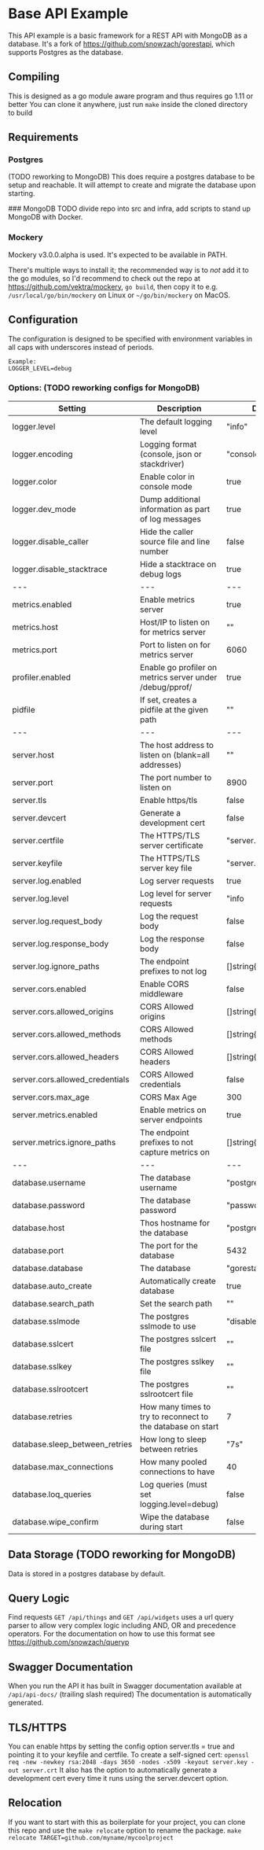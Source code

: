 # Base API Example

This API example is a basic framework for a REST API with MongoDB as a database.
It's a fork of https://github.com/snowzach/gorestapi, which supports Postgres as the database.

## Compiling
This is designed as a go module aware program and thus requires go 1.11 or better
You can clone it anywhere, just run `make` inside the cloned directory to build

## Requirements

### Postgres
(TODO reworking to MongoDB) This does require a postgres database to be setup and reachable. It will attempt to create and migrate the database upon starting.

### MongoDB
TODO divide repo into src and infra, add scripts to stand up MongoDB with Docker.

### Mockery
Mockery v3.0.0.alpha is used. It's expected to be available in PATH.

There's multiple ways to install it; the recommended way is to *not* add it to the go modules, so I'd recommend to check out the repo at https://github.com/vektra/mockery, `go build`, then copy it to e.g. `/usr/local/go/bin/mockery` on Linux or `~/go/bin/mockery` on MacOS.

## Configuration
The configuration is designed to be specified with environment variables in all caps with underscores instead of periods. 
```
Example:
LOGGER_LEVEL=debug
```

### Options: (TODO reworking configs for MongoDB)
| Setting                         | Description                                                 | Default                 |
| ------------------------------- | ----------------------------------------------------------- | ----------------------- |
| logger.level                    | The default logging level                                   | "info"                  |
| logger.encoding                 | Logging format (console, json or stackdriver)               | "console"               |
| logger.color                    | Enable color in console mode                                | true                    |
| logger.dev_mode                 | Dump additional information as part of log messages         | true                    |
| logger.disable_caller           | Hide the caller source file and line number                 | false                   |
| logger.disable_stacktrace       | Hide a stacktrace on debug logs                             | true                    |
| ---                             | ---                                                         | ---                     |
| metrics.enabled                 | Enable metrics server                                       | true                    |
| metrics.host                    | Host/IP to listen on for metrics server                     | ""                      |
| metrics.port                    | Port to listen on for metrics server                        | 6060                    |
| profiler.enabled                | Enable go profiler on metrics server under /debug/pprof/    | true                    |
| pidfile                         | If set, creates a pidfile at the given path                 | ""                      |
| ---                             | ---                                                         | ---                     |
| server.host                     | The host address to listen on (blank=all addresses)         | ""                      |
| server.port                     | The port number to listen on                                | 8900                    |
| server.tls                      | Enable https/tls                                            | false                   |
| server.devcert                  | Generate a development cert                                 | false                   |
| server.certfile                 | The HTTPS/TLS server certificate                            | "server.crt"            |
| server.keyfile                  | The HTTPS/TLS server key file                               | "server.key"            |
| server.log.enabled              | Log server requests                                         | true                    |
| server.log.level                | Log level for server requests                               | "info                   |
| server.log.request_body         | Log the request body                                        | false                   |
| server.log.response_body        | Log the response body                                       | false                   |
| server.log.ignore_paths         | The endpoint prefixes to not log                            | []string{"/version"}    |
| server.cors.enabled             | Enable CORS middleware                                      | false                   |
| server.cors.allowed_origins     | CORS Allowed origins                                        | []string{"*"}           |
| server.cors.allowed_methods     | CORS Allowed methods                                        | []string{...everything} |
| server.cors.allowed_headers     | CORS Allowed headers                                        | []string{"*"}           |
| server.cors.allowed_credentials | CORS Allowed credentials                                    | false                   |
| server.cors.max_age             | CORS Max Age                                                | 300                     |
| server.metrics.enabled          | Enable metrics on server endpoints                          | true                    |
| server.metrics.ignore_paths     | The endpoint prefixes to not capture metrics on             | []string{"/version"}    |
| ---                             | ---                                                         | ---                     |
| database.username               | The database username                                       | "postgres"              |
| database.password               | The database password                                       | "password"              |
| database.host                   | Thos hostname for the database                              | "postgres"              |
| database.port                   | The port for the database                                   | 5432                    |
| database.database               | The database                                                | "gorestapi"             |
| database.auto_create            | Automatically create database                               | true                    |
| database.search_path            | Set the search path                                         | ""                      |
| database.sslmode                | The postgres sslmode to use                                 | "disable"               |
| database.sslcert                | The postgres sslcert file                                   | ""                      |
| database.sslkey                 | The postgres sslkey file                                    | ""                      |
| database.sslrootcert            | The postgres sslrootcert file                               | ""                      |
| database.retries                | How many times to try to reconnect to the database on start | 7                       |
| database.sleep_between_retries  | How long to sleep between retries                           | "7s"                    |
| database.max_connections        | How many pooled connections to have                         | 40                      |
| database.loq_queries            | Log queries (must set logging.level=debug)                  | false                   |
| database.wipe_confirm           | Wipe the database during start                              | false                   |


## Data Storage (TODO reworking for MongoDB)
Data is stored in a postgres database by default.

## Query Logic
Find requests `GET /api/things` and `GET /api/widgets` uses a url query parser to allow very complex logic including AND, OR and precedence operators. 
For the documentation on how to use this format see https://github.com/snowzach/queryp

## Swagger Documentation
When you run the API it has built in Swagger documentation available at `/api/api-docs/` (trailing slash required)
The documentation is automatically generated.

## TLS/HTTPS
You can enable https by setting the config option server.tls = true and pointing it to your keyfile and certfile.
To create a self-signed cert: `openssl req -new -newkey rsa:2048 -days 3650 -nodes -x509 -keyout server.key -out server.crt`
It also has the option to automatically generate a development cert every time it runs using the server.devcert option.

## Relocation
If you want to start with this as boilerplate for your project, you can clone this repo and use the `make relocate` option to rename the package.
`make relocate TARGET=github.com/myname/mycoolproject`

